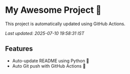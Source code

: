 # My Awesome Project 🚀

This project is automatically updated using GitHub Actions.

_Last updated: 2025-07-10 19:58:31 IST_

## Features
- Auto-update README using Python 🐍
- Auto Git push with GitHub Actions 🤖
